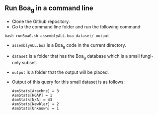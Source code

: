 ## Run Boa<sub>g</sub> in a command line

* Clone the Github repository.
* Go to the command line folder and run the following command:
```
bash runBoaG.sh assemblyALL.boa dataset/ output
```
  * ```assemblyALL.boa``` is a Boa<sub>g</sub> code in the current directory.
  * ```dataset``` is a folder that has the Boa<sub>g</sub> database which is a small fungi-only subset.
  * ```output``` is a folder that the output will be placed.
* Output of this query for this small dataset is as follows:

  ```
  AsmStats[Arachne] = 3
  AsmStats[HGAP] = 1
  AsmStats[N/A] = 43
  AsmStats[Newbler] = 2
  AsmStats[Unknown] = 1
  ```
